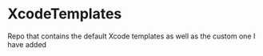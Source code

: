 # XcodeTemplates
Repo that contains the default Xcode templates as well as the custom one I have added
